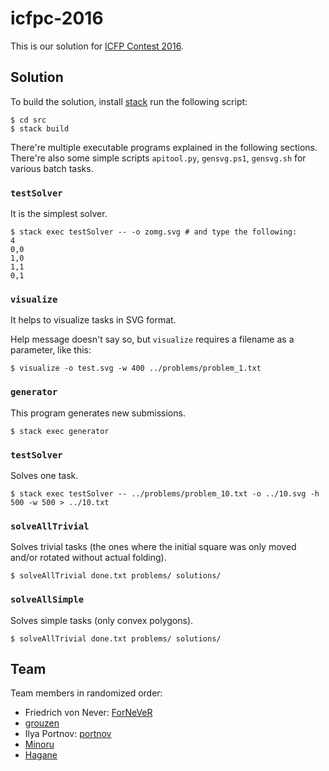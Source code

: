icfpc-2016
==========

This is our solution for [ICFP Contest 2016][icfpc-2016].

Solution
--------

To build the solution, install [stack][] run the following script:

```console
$ cd src
$ stack build
```

There're multiple executable programs explained in the following sections.
There're also some simple scripts `apitool.py`, `gensvg.ps1`, `gensvg.sh` for
various batch tasks.

### `testSolver`

It is the simplest solver.

```console
$ stack exec testSolver -- -o zomg.svg # and type the following:
4
0,0
1,0
1,1
0,1
```

### `visualize`

It helps to visualize tasks in SVG format.

Help message doesn't say so, but `visualize` requires a filename as a parameter,
like this:

```console
$ visualize -o test.svg -w 400 ../problems/problem_1.txt
```

### `generator`

This program generates new submissions.

```console
$ stack exec generator
```

### `testSolver`

Solves one task.

```console
$ stack exec testSolver -- ../problems/problem_10.txt -o ../10.svg -h 500 -w 500 > ../10.txt
```

### `solveAllTrivial`

Solves trivial tasks (the ones where the initial square was only moved and/or
rotated without actual folding).

```console
$ solveAllTrivial done.txt problems/ solutions/
```

### `solveAllSimple`

Solves simple tasks (only convex polygons).

```console
$ solveAllTrivial done.txt problems/ solutions/
```

Team
----

Team members in randomized order:

- Friedrich von Never: [ForNeVeR](https://github.com/ForNeVeR)
- [grouzen](https://github.com/grouzen)
- Ilya Portnov: [portnov](https://github.com/portnov)
- [Minoru](https://github.com/Minoru)
- [Hagane](https://github.com/Hagane)

[icfpc-2016]: http://2016.icfpcontest.org/
[stack]: https://www.haskellstack.org/
